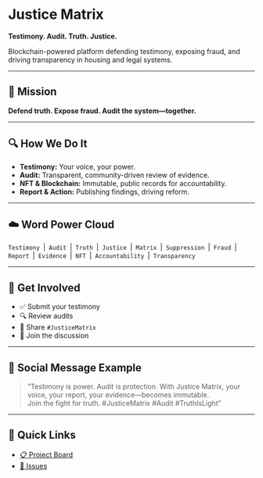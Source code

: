 # Justice Matrix  
**Testimony. Audit. Truth. Justice.**  

Blockchain-powered platform defending testimony, exposing fraud, and driving transparency in housing and legal systems.

---

## 🚩 Mission  
**Defend truth. Expose fraud. Audit the system—together.**

---

## 🔍 How We Do It

- **Testimony:** Your voice, your power.  
- **Audit:** Transparent, community-driven review of evidence.  
- **NFT & Blockchain:** Immutable, public records for accountability.  
- **Report & Action:** Publishing findings, driving reform.  

---

## ☁️ Word Power Cloud  
`Testimony` | `Audit` | `Truth` | `Justice` | `Matrix` | `Suppression` | `Fraud` | `Report` | `Evidence` | `NFT` | `Accountability` | `Transparency`

---

## 🙌 Get Involved

- ✅ Submit your testimony  
- 🔍 Review audits  
- 📢 Share `#JusticeMatrix`  
- 💬 Join the discussion  

---

## 📣 Social Message Example  

> “Testimony is power. Audit is protection. With Justice Matrix, your voice, your report, your evidence—becomes immutable.  
> Join the fight for truth. #JusticeMatrix #Audit #TruthIsLight”

---

## 🔗 Quick Links  

- [📋 Project Board](#)  
- [🐛 Issues](#)